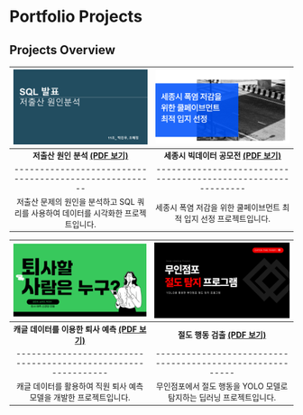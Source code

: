 # Portfolio Projects

## Projects Overview

| [![SQL_표지](SQL_표지.png)](./11조_박진우_조혜정.pdf) | [![Project 2 Thumbnail](공모전_표지.png)](./세종시_폭염_저감을_위한_쿨페이브먼트_최적_입지_선정.pdf) |
|:------------------------------------------------------:|:-------------------------------------------------------------:|
| **저출산 원인 분석** [**(PDF 보기)**](./11조_박진우_조혜정.pdf) | **세종시 빅데이터 공모전** [**(PDF 보기)**](./세종시_폭염_저감을_위한_쿨페이브먼트_최적_입지_선정.pdf) |
| ------------------------------------------------------ | ------------------------------------------------------------- |
| 저출산 문제의 원인을 분석하고 SQL 쿼리를 사용하여 데이터를 시각화한 프로젝트입니다. | 세종시 폭염 저감을 위한 쿨페이브먼트 최적 입지 선정 프로젝트입니다. |

| [![Project 3 Thumbnail](퇴사예측_표지.png)](./피드백_후_최종_퇴사자예측.pdf) | [![Project 4 Thumbnail](절도탐지_표지.png)](./무인점포_절도탐지_프로그램.pdf) |
|:-------------------------------------------------------------:|:---------------------------------------------------------:|
| **캐글 데이터를 이용한 퇴사 예측** [**(PDF 보기)**](./피드백_후_최종_퇴사자예측.pdf) | **절도 행동 검출** [**(PDF 보기)**](./무인점포_절도탐지_프로그램.pdf) |
| ------------------------------------------------------------- | --------------------------------------------------------- |
| 캐글 데이터를 활용하여 직원 퇴사 예측 모델을 개발한 프로젝트입니다. | 무인점포에서 절도 행동을 YOLO 모델로 탐지하는 딥러닝 프로젝트입니다. |

